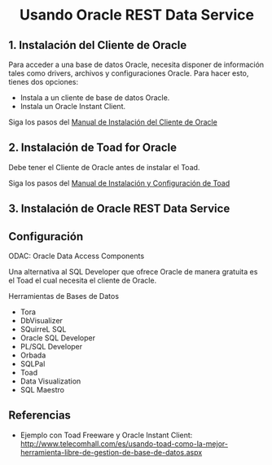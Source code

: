 <h1 align="center">
    Usando Oracle REST Data Service
</h1>

## 1. Instalación del Cliente de Oracle

Para acceder a una base de datos Oracle, necesita disponer de información tales como drivers, archivos y configuraciones Oracle. Para hacer esto, tienes dos opciones:

+ Instala a un cliente de base de datos Oracle.
+ Instala un Oracle Instant Client.

Siga los pasos del 
[Manual de Instalación del Cliente de Oracle](https://github.com/cristianfloresee/Libreta_Oracle/blob/master/Toad.md)


## 2. Instalación de Toad for Oracle
 
Debe tener el Cliente de Oracle antes de instalar el Toad.

Siga los pasos del 
[Manual de Instalación y Configuración de Toad](https://github.com/cristianfloresee/Libreta_Oracle/blob/master/Toad.md)

## 3. Instalación de Oracle REST Data Service


## Configuración 

ODAC: Oracle Data Access Components

Una alternativa al SQL Developer que ofrece Oracle de manera gratuita es el Toad el cual necesita el cliente de Oracle.

Herramientas de Bases de Datos
+ Tora
+ DbVisualizer
+ SQuirreL SQL
+ Oracle SQL Developer
+ PL/SQL Developer
+ Orbada
+ SQLPal
+ Toad
+ Data Visualization
+ SQL Maestro

## Referencias

+  Ejemplo con Toad Freeware y Oracle Instant Client:  
<http://www.telecomhall.com/es/usando-toad-como-la-mejor-herramienta-libre-de-gestion-de-base-de-datos.aspx>

